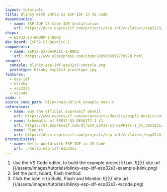 ```yaml
---
layout: tutorials
title: Blinky with ESP32-S3 ESP-IDF in VS Code
dependancies:
  - name: ESP-IDF VS Code IDE Installation
    url: https://docs.espressif.com/projects/esp-idf/en/latest/esp32s3/get-started/index.html#ide
chips:
  - ESP32-S3-WROOM-1-N8R2
dev_board: ESP32-S3-DevKitC-1
components:
  - name: ESP32-S3-DevKitC-1-N8R2
    url: https://www.aliexpress.com/item/1005003979778978.html
images:
  console: blinky-esp-idf-esp32s3-console.png
  prototype: blinky-esp32s3-prototype.jpg
features:
  - esp-idf
  - blinky
  - esp32s3
  - vscode
code: c
source_code_path: blink/main/blink_example_main.c
references:
  - name: Buy the official Espressif devkit
    url: https://www.espressif.com/en/products/devkits/esp32-devkitc/overview
  - name: Schematic of ESP32-S3-DEVKITC-1 V1
    url: https://dl.espressif.com/dl/SCH_ESP32-S3-DEVKITC-1_V1_20210312C.pdf
  - name: Pinouts
    url: https://docs.espressif.com/projects/esp-idf/en/latest/esp32s3/hw-reference/esp32s3/user-guide-devkitc-1.html#pin-layout
prerequisites:
  - name: Hello World with ESP-IDF in VS Code
    url: ./hello-esp-idf-esp32s3
---
```


1. Use the VS Code editor, to build the example project `blink`.
  ![]({{ site.url }}/assets/images/tutorials/blinky-esp-idf-esp32s3-example-blink.png)
1. Set the port, board, flash method.
1. Click the icon 🔥 to Build, Flash and Monitor.
  ![]({{ site.url }}/assets/images/tutorials/blinky-esp-idf-esp32s3-vscode.png)
